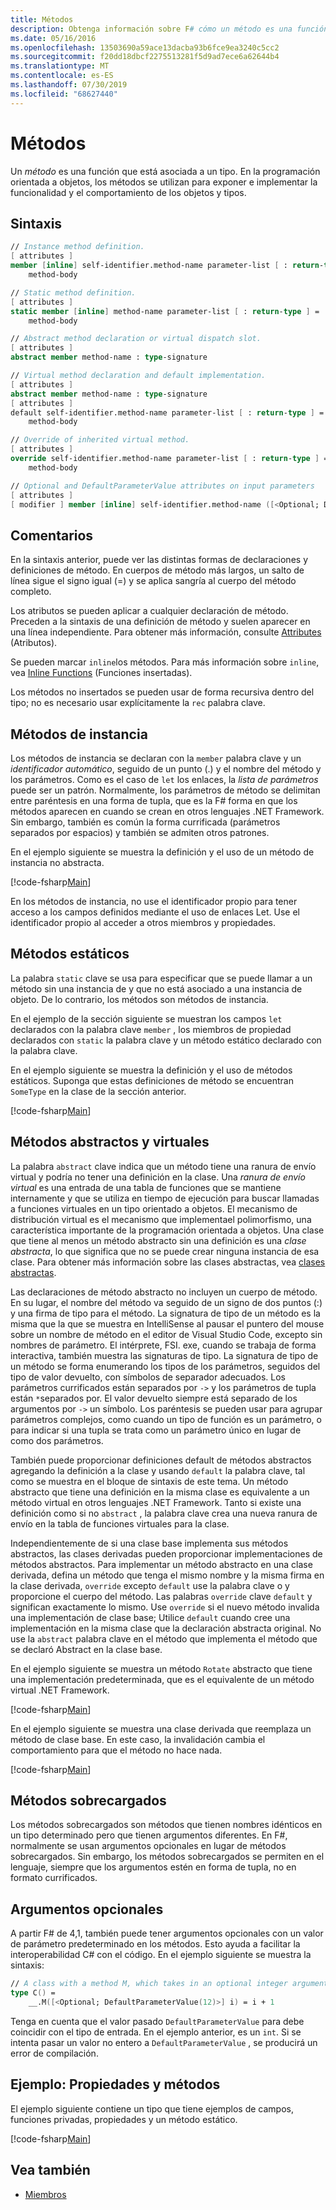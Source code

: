 ```yaml
---
title: Métodos
description: Obtenga información sobre F# cómo un método es una función asociada a un tipo que se usa para exponer e implementar la funcionalidad y el comportamiento de objetos y tipos.
ms.date: 05/16/2016
ms.openlocfilehash: 13503690a59ace13dacba93b6fce9ea3240c5cc2
ms.sourcegitcommit: f20dd18dbcf2275513281f5d9ad7ece6a62644b4
ms.translationtype: MT
ms.contentlocale: es-ES
ms.lasthandoff: 07/30/2019
ms.locfileid: "68627440"
---
```

# <a name="methods"></a>Métodos

Un *método* es una función que está asociada a un tipo. En la programación orientada a objetos, los métodos se utilizan para exponer e implementar la funcionalidad y el comportamiento de los objetos y tipos.

## <a name="syntax"></a>Sintaxis

```fsharp
// Instance method definition.
[ attributes ]
member [inline] self-identifier.method-name parameter-list [ : return-type ] =
    method-body

// Static method definition.
[ attributes ]
static member [inline] method-name parameter-list [ : return-type ] =
    method-body

// Abstract method declaration or virtual dispatch slot.
[ attributes ]
abstract member method-name : type-signature

// Virtual method declaration and default implementation.
[ attributes ]
abstract member method-name : type-signature
[ attributes ]
default self-identifier.method-name parameter-list [ : return-type ] =
    method-body

// Override of inherited virtual method.
[ attributes ]
override self-identifier.method-name parameter-list [ : return-type ] =
    method-body

// Optional and DefaultParameterValue attributes on input parameters
[ attributes ]
[ modifier ] member [inline] self-identifier.method-name ([<Optional; DefaultParameterValue( default-value )>] input) [ : return-type ]
```

## <a name="remarks"></a>Comentarios

En la sintaxis anterior, puede ver las distintas formas de declaraciones y definiciones de método. En cuerpos de método más largos, un salto de línea sigue el signo igual (=) y se aplica sangría al cuerpo del método completo.

Los atributos se pueden aplicar a cualquier declaración de método. Preceden a la sintaxis de una definición de método y suelen aparecer en una línea independiente. Para obtener más información, consulte [Attributes](../attributes.md) (Atributos).

Se pueden marcar `inline`los métodos. Para más información sobre `inline`, vea [Inline Functions](../functions/inline-functions.md) (Funciones insertadas).

Los métodos no insertados se pueden usar de forma recursiva dentro del tipo; no es necesario usar explícitamente la `rec` palabra clave.

## <a name="instance-methods"></a>Métodos de instancia

Los métodos de instancia se declaran con la `member` palabra clave y un *identificador automático*, seguido de un punto (.) y el nombre del método y los parámetros. Como es el caso de `let` los enlaces, la *lista de parámetros* puede ser un patrón. Normalmente, los parámetros de método se delimitan entre paréntesis en una forma de tupla, que es la F# forma en que los métodos aparecen en cuando se crean en otros lenguajes .NET Framework. Sin embargo, también es común la forma currificada (parámetros separados por espacios) y también se admiten otros patrones.

En el ejemplo siguiente se muestra la definición y el uso de un método de instancia no abstracta.

[!code-fsharp[Main](~/samples/snippets/fsharp/lang-ref-1/snippet3401.fs)]

En los métodos de instancia, no use el identificador propio para tener acceso a los campos definidos mediante el uso de enlaces Let. Use el identificador propio al acceder a otros miembros y propiedades.

## <a name="static-methods"></a>Métodos estáticos

La palabra `static` clave se usa para especificar que se puede llamar a un método sin una instancia de y que no está asociado a una instancia de objeto. De lo contrario, los métodos son métodos de instancia.

En el ejemplo de la sección siguiente se muestran los campos `let` declarados con la palabra clave `member` , los miembros de propiedad declarados con `static` la palabra clave y un método estático declarado con la palabra clave.

En el ejemplo siguiente se muestra la definición y el uso de métodos estáticos. Suponga que estas definiciones de método se encuentran `SomeType` en la clase de la sección anterior.

[!code-fsharp[Main](~/samples/snippets/fsharp/lang-ref-1/snippet3402.fs)]

## <a name="abstract-and-virtual-methods"></a>Métodos abstractos y virtuales

La palabra `abstract` clave indica que un método tiene una ranura de envío virtual y podría no tener una definición en la clase. Una *ranura de envío virtual* es una entrada de una tabla de funciones que se mantiene internamente y que se utiliza en tiempo de ejecución para buscar llamadas a funciones virtuales en un tipo orientado a objetos. El mecanismo de distribución virtual es el mecanismo que implementael polimorfismo, una característica importante de la programación orientada a objetos. Una clase que tiene al menos un método abstracto sin una definición es una *clase abstracta*, lo que significa que no se puede crear ninguna instancia de esa clase. Para obtener más información sobre las clases abstractas, vea [clases abstractas](../abstract-classes.md).

Las declaraciones de método abstracto no incluyen un cuerpo de método. En su lugar, el nombre del método va seguido de un signo de dos puntos (:) y una firma de tipo para el método. La signatura de tipo de un método es la misma que la que se muestra en IntelliSense al pausar el puntero del mouse sobre un nombre de método en el editor de Visual Studio Code, excepto sin nombres de parámetro. El intérprete, FSI. exe, cuando se trabaja de forma interactiva, también muestra las signaturas de tipo. La signatura de tipo de un método se forma enumerando los tipos de los parámetros, seguidos del tipo de valor devuelto, con símbolos de separador adecuados. Los parámetros currificados están separados por `->` y los parámetros de tupla están `*`separados por. El valor devuelto siempre está separado de los argumentos por `->` un símbolo. Los paréntesis se pueden usar para agrupar parámetros complejos, como cuando un tipo de función es un parámetro, o para indicar si una tupla se trata como un parámetro único en lugar de como dos parámetros.

También puede proporcionar definiciones default de métodos abstractos agregando la definición a la clase y usando `default` la palabra clave, tal como se muestra en el bloque de sintaxis de este tema. Un método abstracto que tiene una definición en la misma clase es equivalente a un método virtual en otros lenguajes .NET Framework. Tanto si existe una definición como si no `abstract` , la palabra clave crea una nueva ranura de envío en la tabla de funciones virtuales para la clase.

Independientemente de si una clase base implementa sus métodos abstractos, las clases derivadas pueden proporcionar implementaciones de métodos abstractos. Para implementar un método abstracto en una clase derivada, defina un método que tenga el mismo nombre y la misma firma en la clase derivada, `override` excepto `default` use la palabra clave o y proporcione el cuerpo del método. Las palabras `override` clave `default` y significan exactamente lo mismo. Use `override` si el nuevo método invalida una implementación de clase base; Utilice `default` cuando cree una implementación en la misma clase que la declaración abstracta original. No use la `abstract` palabra clave en el método que implementa el método que se declaró Abstract en la clase base.

En el ejemplo siguiente se muestra un método `Rotate` abstracto que tiene una implementación predeterminada, que es el equivalente de un método virtual .NET Framework.

[!code-fsharp[Main](~/samples/snippets/fsharp/lang-ref-1/snippet3403.fs)]

En el ejemplo siguiente se muestra una clase derivada que reemplaza un método de clase base. En este caso, la invalidación cambia el comportamiento para que el método no hace nada.

[!code-fsharp[Main](~/samples/snippets/fsharp/lang-ref-1/snippet3404.fs)]

## <a name="overloaded-methods"></a>Métodos sobrecargados

Los métodos sobrecargados son métodos que tienen nombres idénticos en un tipo determinado pero que tienen argumentos diferentes. En F#, normalmente se usan argumentos opcionales en lugar de métodos sobrecargados. Sin embargo, los métodos sobrecargados se permiten en el lenguaje, siempre que los argumentos estén en forma de tupla, no en formato currificados.

## <a name="optional-arguments"></a>Argumentos opcionales

A partir F# de 4,1, también puede tener argumentos opcionales con un valor de parámetro predeterminado en los métodos.  Esto ayuda a facilitar la interoperabilidad C# con el código.  En el ejemplo siguiente se muestra la sintaxis:

```fsharp
// A class with a method M, which takes in an optional integer argument.
type C() =
    __.M([<Optional; DefaultParameterValue(12)>] i) = i + 1
```

Tenga en cuenta que el valor pasado `DefaultParameterValue` para debe coincidir con el tipo de entrada.  En el ejemplo anterior, es un `int`.  Si se intenta pasar un valor no entero a `DefaultParameterValue` , se producirá un error de compilación.

## <a name="example-properties-and-methods"></a>Ejemplo: Propiedades y métodos

El ejemplo siguiente contiene un tipo que tiene ejemplos de campos, funciones privadas, propiedades y un método estático.

[!code-fsharp[Main](~/samples/snippets/fsharp/lang-ref-1/snippet3406.fs)]

## <a name="see-also"></a>Vea también

- [Miembros](index.md)
